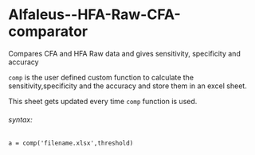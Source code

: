 # Alfaleus--HFA-Raw-CFA-comparator
Compares CFA and HFA Raw data and gives sensitivity, specificity and accuracy

`comp` is the user defined custom function to calculate the sensitivity,specificity and the accuracy and store them in an excel sheet. 

This sheet gets updated every time `comp` function is used.

###### syntax: 
```
a = comp('filename.xlsx',threshold)
```

